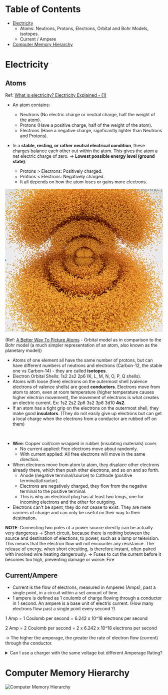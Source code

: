 # Table of Contents
- [Electricity](#electricity)
  + Atoms: Neutrons, Protons, Electrons, Orbital and Bohr Models, isotopes.
  + Current / Ampere
- [Computer Memory Hierarchy](#computer-memory-hierarchy)

# Electricity
## Atoms
Ref: [What is electricity? Electricity Explained - (1)](https://www.youtube.com/watch?v=ru032Mfsfig)
- An atom contains: 
  + Neutrons (No electric charge or neutral charge, half the weight of the atom).
  + Protons (Have a positive charge, half of the weight of the atom).
  + Electrons (Have a negative charge, signficantly lighter than Neutrons and Protons).

- In a **stable, resting, or rather neutral electrical condition**, these charges balance each other out within the atom. This gives the atom a net electric charge of zero. → **Lowest possible energy level (ground state)**. 
  + Protons > Electrons: Positively charged.
  + Protons < Electrons: Negatively charged. 
  + It all depends on how the atom loses or gains more electrons. 

![Orbital Model of an Atom](Images/Fundamentals%202%20Orbital%20Model%20of%20an%20Atom.png)

(Ref: [A Better Way To Picture Atoms](https://youtu.be/W2Xb2GFK2yc) - Orbital model as in comparison to the Bohr model (a much simpler representation of an atom, also known as the planetary model))

- Atoms of one element all have the same number of protons, but can have different numbers of neutrons and electrons (Carbon-12, the stable one vs Carbon-14) - they are called **isotopes**. 
- Electron Orbital Shells: 1s2 2s2 2p6 (K, L, M, N, O, P, Q shells).
- Atoms with loose (free) electrons on the outermost shell (valence electrons of valence shells) are good **conductors**. Electrons move from atom to atom, even at room temperature (higher temperature causes higher electron movement), the movement of electrons is what creates an electric current.
Ex: 1s2 2s2 2p6 3s2 3p6 3d10 **4s2**.
- If an atom has a tight grip on the electrons on the outermost shell, they make good **insulators**. (They do not easily give up electrons but can get a local charge when the electrons from a conductor are rubbed off on them)
<br>

- **Wire**: Copper coil/core wrapped in rubber (insulating materials) cover.
  + No current applied: Free electrons move about randomly.
  + With current applied: All free electrons will move in the same direction. 
- When electrons move from atom to atom, they displace other electrons already there, which then push other electrons, and so on and so forth.
  + Anode (negative terminal/source) to Cathode (positive terminal/attractor).
  + Electrons are negatively charged, they flow from the negative terminal to the positive terminal. 
  + This is why an electrical plug has at least two tongs, one for incoming electrons and the other for outgoing.
- Electrons can't be spent, they do not cease to exist. They are mere carriers of charge and can only be useful on their way to their destination.

**NOTE**: Connecting two poles of a power source directly can be actually very dangerous → Short circuit, because there is nothing between the source and destination of elections, to power, such as a lamp or television. This means that the electron flow will not encounter any resistance. The release of energy, when short circuiting, is therefore instant, often paired with involved wire heating dangerously. 
→ Fuses to cut the current before it becomes too high, preventing damage or worse: Fire

## Current/Ampere
- Current is the flow of electrons, measured in Amperes (Amps), past a single point, in a circuit within a set amount of time.
- 1 ampere is defined as 1 coulomb of charge flowing through a conductor in 1 second. An ampere is a base unit of electric current. (How many electrons flow past a single point every second ?)

1 Amp = 1 Coulomb per second = 6.242 x 10^18 electrons per second

2 Amp = 2 Coulomb per second = 2 x 6.242 x 10^18 electrons per second

→ The higher the amperage, the greater the rate of electron flow (current) through the conductor. 

<details>
  <summary>Can I use a charger with the same voltage but different Amperage Rating?</summary>
  <br>
  Scenario: Base: 2V, 1.5A 
  <br>
  Replacement: 2V, 2A (or even 100A)
  <br>
  Conditions: 
  <ul>
    <li><b>The voltage must match</b>. Some devices can be designed to handle higher voltages, but it's better to get the same voltage. (If you're off by a little bit, it may be fine but if you're off by more than a little bit, it may damage the device). <b>Check if the input voltage is a range (100 - 200V) to make sure.</b></li>
    <li><b>The amperage must match or exceed</b> that required by the device. Lower amperage may work but slower or doesn't work at all.</li>
    <li>The polarity of the connection must be correct. Ex: In a direct current (DC) circuit, if you connect a battery to an electronic device, you need to ensure that the positive terminal of the battery is connected to the corresponding positive terminal of the device, and likewise for the negative terminals. This ensures the current flow in the intended direction, from negative terminal of the battery through the device and back to the positive terminal of the battery.</li>
  </ul>
  <br>
  AMP is not something that's pushed, it is something that's drawn. The device only use the amperage that it requires.
</details>

# Computer Memory Hierarchy
![Computer Memory Hierarchy](Images/Misc%201%20Computer%20Memory%20Hierarchy.png)

